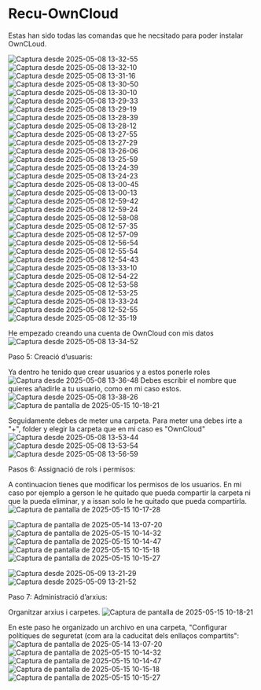 # Recu-OwnCloud

Estas han sido todas las comandas que he necsitado para poder instalar OwnCLoud.

![Captura desde 2025-05-08 13-32-55](https://github.com/user-attachments/assets/fc699590-0af1-4d22-80ca-aed7ec064848)
![Captura desde 2025-05-08 13-32-10](https://github.com/user-attachments/assets/4075fdd4-5a01-415e-aac1-d7f33ef63f80)
![Captura desde 2025-05-08 13-31-16](https://github.com/user-attachments/assets/dedb1049-fd2f-469c-9b19-0531f7b64211)
![Captura desde 2025-05-08 13-30-50](https://github.com/user-attachments/assets/a2ad6f66-b0de-421c-a229-a40862d11c66)
![Captura desde 2025-05-08 13-30-10](https://github.com/user-attachments/assets/118c0820-3177-464f-83e0-7c344d61b879)
![Captura desde 2025-05-08 13-29-33](https://github.com/user-attachments/assets/792501f7-e428-4807-b643-7673f66e8cd2)
![Captura desde 2025-05-08 13-29-19](https://github.com/user-attachments/assets/ea8f5df5-b017-4e9c-9ed1-3eab3045b239)
![Captura desde 2025-05-08 13-28-39](https://github.com/user-attachments/assets/7b2ab2db-a006-4611-b229-9ad5c5de5af8)
![Captura desde 2025-05-08 13-28-12](https://github.com/user-attachments/assets/ceee130c-17d4-4472-b90a-6daa35949380)
![Captura desde 2025-05-08 13-27-55](https://github.com/user-attachments/assets/9b84fef0-2491-4f65-b065-84a3c0937757)
![Captura desde 2025-05-08 13-27-29](https://github.com/user-attachments/assets/1298a263-4e58-4192-b182-4f89642979ae)
![Captura desde 2025-05-08 13-26-06](https://github.com/user-attachments/assets/e8c05347-5223-4c8e-af50-d9192e847a2e)
![Captura desde 2025-05-08 13-25-59](https://github.com/user-attachments/assets/60eb7998-fc40-4a77-af6a-9290e196745e)
![Captura desde 2025-05-08 13-24-39](https://github.com/user-attachments/assets/910dd45b-0d3f-43bf-84ff-88c505aa34be)
![Captura desde 2025-05-08 13-24-23](https://github.com/user-attachments/assets/a1e2d6ea-9261-4cf6-8afe-c907dde40aa7)
![Captura desde 2025-05-08 13-00-45](https://github.com/user-attachments/assets/afc86a8c-cf99-4e48-a439-61625b3f8ea8)
![Captura desde 2025-05-08 13-00-13](https://github.com/user-attachments/assets/7ecaa288-6ddd-4b4f-92aa-01adab3a05c1)
![Captura desde 2025-05-08 12-59-42](https://github.com/user-attachments/assets/24765db2-776f-4cff-8353-775c1f463551)
![Captura desde 2025-05-08 12-59-24](https://github.com/user-attachments/assets/a8f82515-5c1d-4a9a-9d17-abeda640b593)
![Captura desde 2025-05-08 12-58-08](https://github.com/user-attachments/assets/d171f762-621c-4c0f-869d-bb39969e4818)
![Captura desde 2025-05-08 12-57-35](https://github.com/user-attachments/assets/789a0bf6-5f9e-4a07-8864-41b0604cd832)
![Captura desde 2025-05-08 12-57-09](https://github.com/user-attachments/assets/109269c4-6f7a-4358-a7ea-c2717f598fa1)
![Captura desde 2025-05-08 12-56-54](https://github.com/user-attachments/assets/bc0c4918-408f-4ee4-8580-52ca0b05185c)
![Captura desde 2025-05-08 12-55-54](https://github.com/user-attachments/assets/f59bfc4a-672c-4fca-8606-e5ade37cb45a)
![Captura desde 2025-05-08 12-54-43](https://github.com/user-attachments/assets/57cc8c14-741e-4dbd-818b-0f00cfc3dba6)
![Captura desde 2025-05-08 13-33-10](https://github.com/user-attachments/assets/f044786e-b199-4c4b-a218-a57844bab086)
![Captura desde 2025-05-08 12-54-22](https://github.com/user-attachments/assets/b07b1ab1-d788-47c9-8de2-4c3a3cfd6913)
![Captura desde 2025-05-08 12-53-58](https://github.com/user-attachments/assets/57578bbd-0f96-4565-b06d-bcf8ca44d728)
![Captura desde 2025-05-08 12-53-25](https://github.com/user-attachments/assets/67b78f86-e02e-4ba6-afeb-ea3dbbeb54b0)
![Captura desde 2025-05-08 13-33-24](https://github.com/user-attachments/assets/9280c0f3-6571-4aeb-901b-cc281624ae13)
![Captura desde 2025-05-08 12-52-55](https://github.com/user-attachments/assets/1441c46c-8613-4c15-b365-c863d1987de1)
![Captura desde 2025-05-08 12-35-19](https://github.com/user-attachments/assets/1b56be31-e2a7-4096-a5c5-becdc1a072d2)


He empezado creando una cuenta de OwnCloud con mis datos
![Captura desde 2025-05-08 13-34-52](https://github.com/user-attachments/assets/7c8e79d1-2488-41de-ba07-9bbf911b463c)

Paso 5: Creació d’usuaris:

Ya dentro he tenido que crear usuarios y a estos ponerle roles
![Captura desde 2025-05-08 13-36-48](https://github.com/user-attachments/assets/bef51e10-b2f7-480e-b9f2-30dc3e96ec1c)
Debes escribir el nombre que quieres añadirle a tu usuario, como en mi caso estos.
![Captura desde 2025-05-08 13-38-26](https://github.com/user-attachments/assets/6e7bc6dd-56ab-48bb-9793-c6bd719c260c)
![Captura de pantalla de 2025-05-15 10-18-21](https://github.com/user-attachments/assets/1a50c9aa-9fb7-4343-bc91-7cf3c8c9d9bf)


Seguidamente debes de meter una carpeta.
Para meter una debes irte a "+", folder y elegir la carpeta que en mi caso es "OwnCloud"
![Captura desde 2025-05-08 13-53-44](https://github.com/user-attachments/assets/665c77ce-36ae-4b69-9d39-e5b97dfaa2f4)
![Captura desde 2025-05-08 13-53-54](https://github.com/user-attachments/assets/418ae892-3195-4531-aba2-3fc6c55ec15b)
![Captura desde 2025-05-08 13-56-59](https://github.com/user-attachments/assets/f38ba7d9-3467-466e-b72e-79a6d382ebea)

Pasos 6: Assignació de rols i permisos:

A continuacion tienes que modificar los permisos de los usuarios.
En mi caso por ejemplo a gerson le he quitado que pueda compartir la carpeta ni que la pueda eliminar, y a issan solo le he quitado que pueda compartirla.
![Captura de pantalla de 2025-05-15 10-17-28](https://github.com/user-attachments/assets/6f35a55e-9527-4ee8-afcd-adc2c2fad42d)



![Captura de pantalla de 2025-05-14 13-07-20](https://github.com/user-attachments/assets/df3066b5-0ed5-423f-86e0-a572cea0ce6d)
![Captura de pantalla de 2025-05-15 10-14-32](https://github.com/user-attachments/assets/cd4dce30-5bba-4f8e-82ca-00bc1fec195e)
![Captura de pantalla de 2025-05-15 10-14-47](https://github.com/user-attachments/assets/cfdc5e15-07be-405a-b837-45c64185d2a3)
![Captura de pantalla de 2025-05-15 10-15-18](https://github.com/user-attachments/assets/a755ccf0-ff80-4208-996a-3112671ee92a)
![Captura de pantalla de 2025-05-15 10-15-27](https://github.com/user-attachments/assets/2f844739-2050-4588-861f-2af371efdd64)


![Captura desde 2025-05-09 13-21-29](https://github.com/user-attachments/assets/4792dede-d74e-4c2f-a8ef-e1d5fbbf77a5)
![Captura desde 2025-05-09 13-21-52](https://github.com/user-attachments/assets/be2da7a6-68d2-491c-a7cb-a6394d18b2f4)

Paso 7: Administració d’arxius:

Organitzar arxius i carpetes.
![Captura de pantalla de 2025-05-15 10-18-21](https://github.com/user-attachments/assets/3c48d603-2475-46e0-a4d7-623f91952ce3)


En este paso he organizado un archivo en una carpeta, "Configurar polítiques de seguretat (com ara la caducitat dels enllaços compartits":
![Captura de pantalla de 2025-05-14 13-07-20](https://github.com/user-attachments/assets/df3066b5-0ed5-423f-86e0-a572cea0ce6d)
![Captura de pantalla de 2025-05-15 10-14-32](https://github.com/user-attachments/assets/cd4dce30-5bba-4f8e-82ca-00bc1fec195e)
![Captura de pantalla de 2025-05-15 10-14-47](https://github.com/user-attachments/assets/cfdc5e15-07be-405a-b837-45c64185d2a3)
![Captura de pantalla de 2025-05-15 10-15-18](https://github.com/user-attachments/assets/a755ccf0-ff80-4208-996a-3112671ee92a)
![Captura de pantalla de 2025-05-15 10-15-27](https://github.com/user-attachments/assets/2f844739-2050-4588-861f-2af371efdd64)


